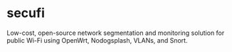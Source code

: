 # secufi
Low-cost, open-source network segmentation and monitoring solution for public Wi-Fi using OpenWrt, Nodogsplash, VLANs, and Snort.
